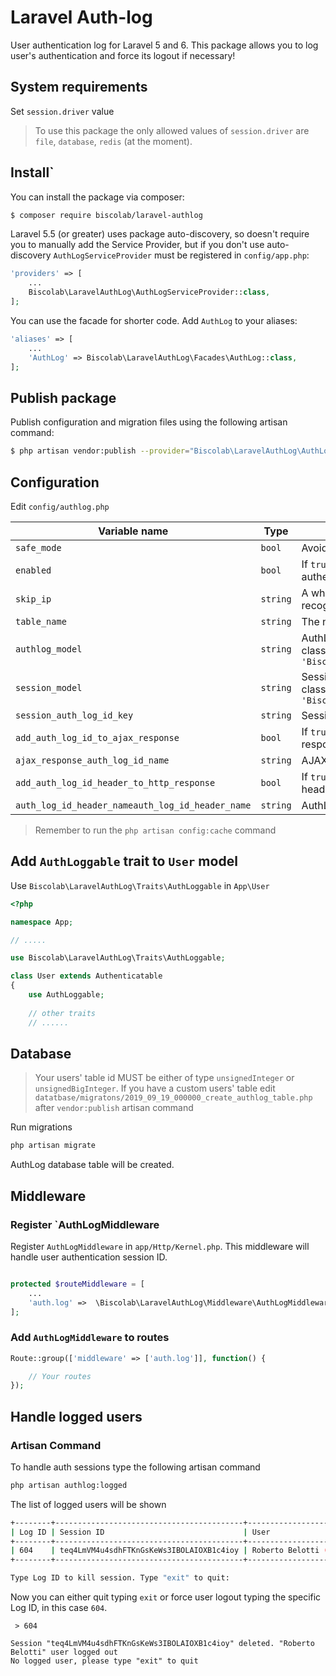 # Laravel Auth-log
User authentication log for Laravel 5 and 6.
This package allows you to log user's authentication and force its logout if necessary!

## System requirements

Set `session.driver` value
> To use this package the only allowed values of `session.driver` are `file`, `database`, `redis` (at the moment).

## Install`

You can install the package via composer:
```sh
$ composer require biscolab/laravel-authlog
```
Laravel 5.5 (or greater) uses package auto-discovery, so doesn't require you to manually add the Service Provider, but if you don't use auto-discovery `AuthLogServiceProvider` must be registered in `config/app.php`:
```php
'providers' => [
    ...
    Biscolab\LaravelAuthLog\AuthLogServiceProvider::class,
];
```
You can use the facade for shorter code. Add `AuthLog` to your aliases:
```php
'aliases' => [
    ...
    'AuthLog' => Biscolab\LaravelAuthLog\Facades\AuthLog::class,
];
```

## Publish package
Publish configuration and migration files using the following artisan command:
```sh
$ php artisan vendor:publish --provider="Biscolab\LaravelAuthLog\AuthLogServiceProvider"
```

## Configuration

Edit `config/authlog.php`

| Variable name | Type | Description | Default value |
|----------------|-----------------|---------------------|-----------------|
| `safe_mode` | `bool` | Avoid to force logout by yourself | `true` |
| `enabled` | `bool` | If `true` the package is active and user's authentication will be logged | `true` |
| `skip_ip` | `string` | A whitelist of IP addresses (CSV format) that, if recognized, disable the package  | `''` |
| `table_name` | `string` | The name of the AuthLog database table | `authlog` |
| `authlog_model` | `string` | AuthLog class. You can change ìt **BUT** your custom class **MUST** implements `'Biscolab\LaravelAuthLog\Models\AuthLogInterface'` | `'Biscolab\LaravelAuthLog\Models\AuthLog'` |
| `session_model` | `string` | Session class. You can change ìt **BUT** your custom class **MUST** implements `'Biscolab\LaravelAuthLog\Models\SessionInterface'` | `'Biscolab\LaravelAuthLog\Models\Session'` |
| `session_auth_log_id_key` | `string` | Session key used to store your AuthLog ID | `'auth_log_id'` |
| `add_auth_log_id_to_ajax_response` | `bool` | If `true` AuthLog ID will be added to your AJAX responses | `true` |
| `ajax_response_auth_log_id_name` | `string` | AJAX response key used to send your AuthLog ID | `'auth_log_id'` |
| `add_auth_log_id_header_to_http_response` | `bool` | If `true` AuthLog ID will be added to your response headers | `true` |
| `auth_log_id_header_nameauth_log_id_header_name` | `string` | AuthLog ID header name | `'X-Auth-Log-Id'` |

> Remember to run the `php artisan config:cache` command

## Add `AuthLoggable` trait to `User` model

Use `Biscolab\LaravelAuthLog\Traits\AuthLoggable` in `App\User`

```php
<?php

namespace App;

// .....

use Biscolab\LaravelAuthLog\Traits\AuthLoggable;

class User extends Authenticatable
{
    use AuthLoggable;
    
    // other traits
    // ......

```

## Database

> Your users' table id MUST be either of type `unsignedInteger` or `unsignedBigInteger`. If you have a custom users' table edit `datatbase/migratons/2019_09_19_000000_create_authlog_table.php` after `vendor:publish` artisan command

Run migrations

```sh
php artisan migrate
```

AuthLog database table will be created.


## Middleware

### Register `AuthLogMiddleware
Register `AuthLogMiddleware` in `app/Http/Kernel.php`. This middleware will handle user authentication session ID. 

```php

protected $routeMiddleware = [
    ...
    'auth.log' =>  \Biscolab\LaravelAuthLog\Middleware\AuthLogMiddleware::class
];

````

### Add `AuthLogMiddleware` to routes

```php
Route::group(['middleware' => ['auth.log']], function() {

    // Your routes
});
```

## Handle logged users
### Artisan Command

To handle auth sessions type the following artisan command

```sh
php artisan authlog:logged
```

The list of logged users will be shown

```sh
+--------+------------------------------------------+-----------------------+---------------------+
| Log ID | Session ID                               | User                  | Logged @            |
+--------+------------------------------------------+-----------------------+---------------------+
| 604    | teq4LmVM4u4sdhFTKnGsKeWs3IBOLAIOXB1c4ioy | Roberto Belotti (#22) | 2019-09-25 22:56:33 |
+--------+------------------------------------------+-----------------------+---------------------+

Type Log ID to kill session. Type "exit" to quit:
```

Now you can either quit typing `exit` or force user logout typing the specific Log ID, in this case `604`.

```
 > 604
 
Session "teq4LmVM4u4sdhFTKnGsKeWs3IBOLAIOXB1c4ioy" deleted. "Roberto Belotti" user logged out
No logged user, please type "exit" to quit
```
